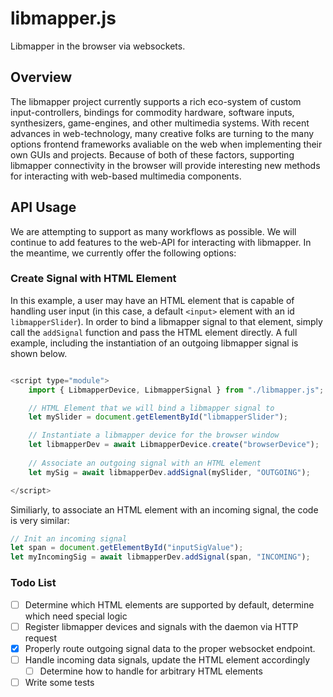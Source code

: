 # libmapper.js

Libmapper in the browser via websockets.

## Overview

The libmapper project currently supports a rich eco-system of custom input-controllers, bindings for commodity hardware, software inputs, synthesizers, game-engines, and other multimedia systems. With recent advances in web-technology, many creative folks are turning to the many options frontend frameworks avaliable on the web when implementing their own GUIs and projects. Because of both of these factors, supporting libmapper connectivity in the browser will provide interesting new methods for interacting with web-based multimedia components.

## API Usage

We are attempting to support as many workflows as possible. We will continue to add features to the web-API for interacting with libmapper. In the meantime, we currently offer the following options:

### Create Signal with HTML Element

In this example, a user may have an HTML element that is capable of handling user input (in this case, a default `<input>` element with an id `libmapperSlider`). In order to bind a libmapper signal to that element, simply call the `addSignal` function and pass the HTML element directly. A full example, including the instantiation of an outgoing libmapper signal is shown below.


```javascript

<script type="module">
    import { LibmapperDevice, LibmapperSignal } from "./libmapper.js";

    // HTML Element that we will bind a libmapper signal to
    let mySlider = document.getElementById("libmapperSlider");

    // Instantiate a libmapper device for the browser window 
    let libmapperDev = await LibmapperDevice.create("browserDevice");
    
    // Associate an outgoing signal with an HTML element
    let mySig = await libmapperDev.addSignal(mySlider, "OUTGOING");

</script>
```

Similiarly, to associate an HTML element with an incoming signal, the code is very similar:

```javascript
// Init an incoming signal
let span = document.getElementById("inputSigValue");
let myIncomingSig = await libmapperDev.addSignal(span, "INCOMING");
```


### Todo List

- [ ] Determine which HTML elements are supported by default, determine which need special logic
- [ ] Register libmapper devices and signals with the daemon via HTTP request
- [x] Properly route outgoing signal data to the proper websocket endpoint.
- [ ] Handle incoming data signals, update the HTML element accordingly
  - [ ] Determine how to handle for arbitrary HTML elements 
- [ ] Write some tests
